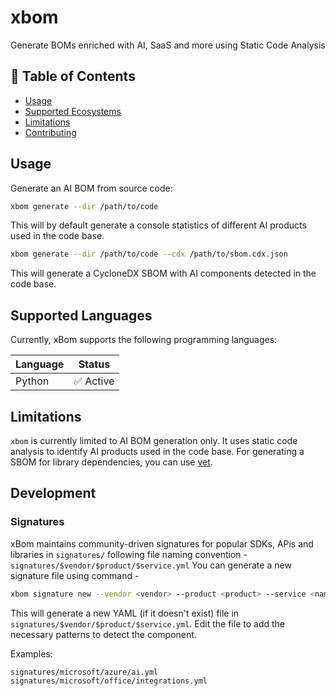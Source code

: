 # xbom
Generate BOMs enriched with AI, SaaS and more using Static Code Analysis

## 📑 Table of Contents
- [Usage](#usage)
- [Supported Ecosystems](#supported-ecosystems)
- [Limitations](#limitations)
- [Contributing](#contributing)

## Usage

Generate an AI BOM from source code:

```bash
xbom generate --dir /path/to/code
```

This will by default generate a console statistics of different AI products used in the code base.

```bash
xbom generate --dir /path/to/code --cdx /path/to/sbom.cdx.json
```

This will generate a CycloneDX SBOM with AI components detected in the code base.

## Supported Languages
Currently, xBom supports the following programming languages:

| Language | Status |
|-----------|--------|
| Python      | ✅ Active |

## Limitations

`xbom` is currently limited to AI BOM generation only. It uses static code analysis to identify AI products used in the code base. For generating a SBOM for library dependencies, you can use [vet](https://github.com/safedep/vet).

## Development



### Signatures

xBom maintains community-driven signatures for popular SDKs, APis and libraries in `signatures/` following file naming convention - `signatures/$vendor/$product/$service.yml` You can generate a new signature file using command -

```bash
xbom signature new --vendor <vendor> --product <product> --service <name>
```

This will generate a new YAML (if it doesn't exist) file in `signatures/$vendor/$product/$service.yml`. Edit the file to add the necessary patterns to detect the component.

Examples:

```
signatures/microsoft/azure/ai.yml
signatures/microsoft/office/integrations.yml
```
